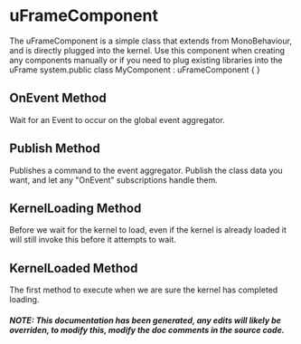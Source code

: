 # uFrameComponent
The uFrameComponent is a simple class that extends from MonoBehaviour, and is directly plugged into the kernel. Use this component when creating any components manually or if you need to plug existing libraries into the uFrame system.public class MyComponent : uFrameComponent { }

## OnEvent Method
Wait for an Event to occur on the global event aggregator.
## Publish Method
Publishes a command to the event aggregator. Publish the class data you want, and let any "OnEvent" subscriptions handle them.
## KernelLoading Method
Before we wait for the kernel to load, even if the kernel is already loaded it will still invoke this before it attempts to wait.
## KernelLoaded Method
The first method to execute when we are sure the kernel has completed loading.
##### NOTE: This documentation has been generated, any edits will likely be overriden, to modify this, modify the doc comments in the source code.

